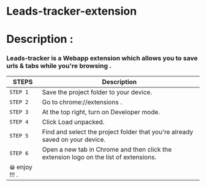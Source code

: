 # Leads-tracker-extension

# Description :

### Leads-tracker is a Webapp extension which allows you to save urls & tabs while you're browsing .
| STEPS  | Description|
|------------|---------------------------------|
|```STEP 1```|Save the project folder to your device. |
|```STEP 2```|Go to chrome://extensions . |
|```STEP 3```|At the top right, turn on Developer mode. |
|```STEP 4```|Click Load unpacked. |
|```STEP 5```|Find and select the project folder that you're already saved on your device. |
|```STEP 6```|Open a new tab in Chrome and then click the extension logo on the list of extensions. |
|```😁``` enjoy !!! . |
